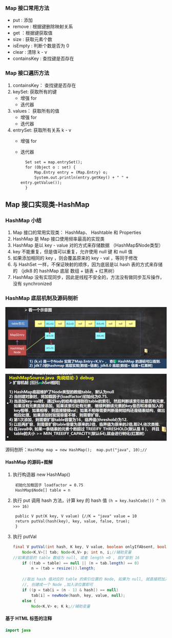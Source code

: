 ### Map 接口常用方法
- put : 添加
- remove : 根据键删除映射关系
- get ：根据键获取值
- size : 获取元素个数
- isEmpty : 判断个数是否为 0
- clear : 清除 k - v
- containsKey : 查找键是否存在
### Map 接口遍历方法
1. containsKey： 查找键是否存在
2. keySet: 获取所有的键
    - 增强 for
    - 迭代器
3. values： 获取所有的值
    - 增强 for
    - 迭代器
4. entrySet: 获取所有关系 k - v
    - 增强 for
    - 迭代器
  
            Set set = map.entrySet();
            for (Object o : set) {
                Map.Entry entry = (Map.Entry) o;
                System.out.println(entry.getKey() + " " + entry.getValue());
            }

## Map 接口实现类-HashMap
### HashMap 小结
1. Map 接口的常用实现类： HashMap、 Hashtable 和 Properties
2. HashMap 是 Map 接口使用频率最高的实现类
3. HashMap 是以 key - value 对的方式来存储数据 （HashMap$Node类型）
4. key 不能重复，但是值可以重复，允许使用 null 键 和 null 值
5. 如果添加相同的 key ，则会覆盖原来的 key - val ，等同于修改
6. 与 HashSet 一样，不保证映射的顺序，因为底层是以 hash 表的方式来存储的 （jdk8 的 hashMap 底层 数组 + 链表 + 红黑树）
7. HashMap 没有实现同步，因此是线程不安全的，方法没有做同步互斥操作，没有 synchronized

### HashMap 底层机制及源码刨析
![Alt text](pictures/java后端入门第17天.png)

![Alt text](pictures/java后端入门第17天01.png) 

源码刨析：```HashMap map = new HashMap();  map.put("java", 10);// ```

#### HashMap 的源码+图解
1. 执行构造器 new HashMap()

        初始化加载因子 loadfactor = 0.75
        HashMap$Node[] table = n
2. 执行 put 调用 hash 方法，计算 key 的 hash 值 ```(h = key.hashCode()) ^ (h >>> 16)```

        public V put(K key, V value) {//K = "java" value = 10
        return putVal(hash(key), key, value, false, true);
        }
3. 执行 putVal

    ```java {.line-numbers}
    final V putVal(int hash, K key, V value, boolean onlyIfAbsent, boolean evict) {
        Node<K,V>[] tab; Node<K,V> p; int n, i;//辅助变量
    //如果底层的 table 数组为 null, 或者 length =0 , 就扩容到 16
        if ((tab = table) == null || (n = tab.length) == 0)
            n = (tab = resize()).length;
        
        //取出 hash 值对应的 table 的索引位置的 Node, 如果为 null, 就直接把加入的 k-v
        //, 创建成一个 Node ,加入该位置即可
        if ((p = tab[i = (n - 1) & hash]) == null)
            tab[i] = newNode(hash, key, value, null);
        else {
            Node<K,V> e; K k;//辅助变量
    ```

#### 基于 HTML 标签的注释

```java {.linw-numbers}
import java


```






